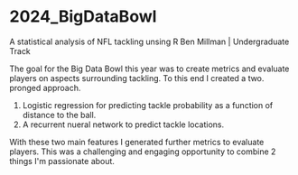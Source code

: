 # 2024_BigDataBowl
A statistical analysis of NFL tackling unsing R
Ben Millman | Undergraduate Track

The goal for the Big Data Bowl this year was to create metrics and evaluate players on aspects surrounding tackling. To this end I created a two. pronged approach.
 
 1. Logistic regression for predicting tackle probability as a function of distance to the ball.
 2. A recurrent nueral network to predict tackle locations.

With these two main features I generated further metrics to evaluate players. This was a challenging and engaging opportunity to combine 2 things I'm passionate about.
